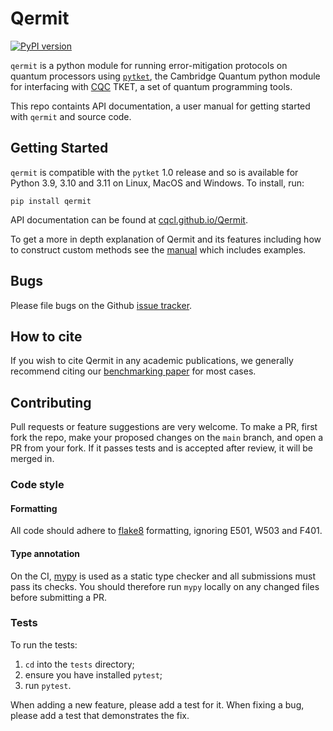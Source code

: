 # Qermit

[![PyPI version](https://badge.fury.io/py/qermit.svg)](https://badge.fury.io/py/qermit)

`qermit` is a python module for running error-mitigation protocols on quantum processors using [`pytket`](https://github.com/CQCL/pytket), the Cambridge Quantum python module for interfacing with [CQC](https://cambridgequantum.com/) TKET, a set of quantum programming tools.

This repo containts API documentation, a user manual for getting started with `qermit` and source code.

## Getting Started

`qermit` is compatible with the `pytket` 1.0 release and so is available for Python 3.9, 3.10 and 3.11 on Linux, MacOS and Windows.
To install, run:

``pip install qermit``

API documentation can be found at [cqcl.github.io/Qermit](https://cqcl.github.io/Qermit).

To get a more in depth explanation of Qermit and its features including how to construct custom methods see the [manual](https://cqcl.github.io/Qermit/manual/) which includes examples.



## Bugs

Please file bugs on the Github
[issue tracker](https://github.com/CQCL/Qermit/issues).

## How to cite

If you wish to cite Qermit in any academic publications, we generally recommend citing our [benchmarking paper](https://doi.org/10.48550/arXiv.2204.09725) for most cases.

## Contributing

Pull requests or feature suggestions are very welcome. To make a PR, first fork the repo, make your proposed
changes on the `main` branch, and open a PR from your fork. If it passes
tests and is accepted after review, it will be merged in.

### Code style

#### Formatting

All code should adhere to [flake8](https://flake8.pycqa.org/en/latest/)
formatting, ignoring E501, W503 and F401.

#### Type annotation

On the CI, [mypy](https://mypy.readthedocs.io/en/stable/) is used as a static
type checker and all submissions must pass its checks. You should therefore run
`mypy` locally on any changed files before submitting a PR. 

### Tests

To run the tests:

1. `cd` into the `tests` directory;
2. ensure you have installed `pytest`;
3. run `pytest`.

When adding a new feature, please add a test for it. When fixing a bug, please
add a test that demonstrates the fix.
